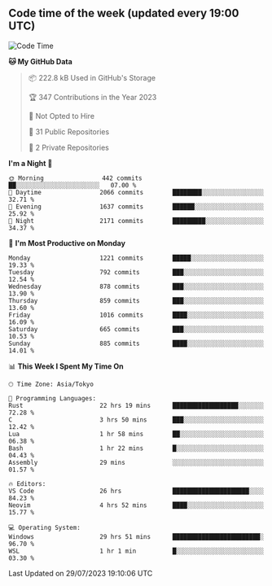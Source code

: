 ## Code time of the week (updated every 19:00 UTC)

<!--START_SECTION:waka-->
![Code Time](http://img.shields.io/badge/Code%20Time-1%2C957%20hrs%2034%20mins-blue)

**🐱 My GitHub Data** 

> 📦 222.8 kB Used in GitHub's Storage 
 > 
> 🏆 347 Contributions in the Year 2023
 > 
> 🚫 Not Opted to Hire
 > 
> 📜 31 Public Repositories 
 > 
> 🔑 2 Private Repositories 
 > 
**I'm a Night 🦉** 

```text
🌞 Morning                442 commits         ██░░░░░░░░░░░░░░░░░░░░░░░   07.00 % 
🌆 Daytime                2066 commits        ████████░░░░░░░░░░░░░░░░░   32.71 % 
🌃 Evening                1637 commits        ██████░░░░░░░░░░░░░░░░░░░   25.92 % 
🌙 Night                  2171 commits        █████████░░░░░░░░░░░░░░░░   34.37 % 
```
📅 **I'm Most Productive on Monday** 

```text
Monday                   1221 commits        █████░░░░░░░░░░░░░░░░░░░░   19.33 % 
Tuesday                  792 commits         ███░░░░░░░░░░░░░░░░░░░░░░   12.54 % 
Wednesday                878 commits         ███░░░░░░░░░░░░░░░░░░░░░░   13.90 % 
Thursday                 859 commits         ███░░░░░░░░░░░░░░░░░░░░░░   13.60 % 
Friday                   1016 commits        ████░░░░░░░░░░░░░░░░░░░░░   16.09 % 
Saturday                 665 commits         ███░░░░░░░░░░░░░░░░░░░░░░   10.53 % 
Sunday                   885 commits         ████░░░░░░░░░░░░░░░░░░░░░   14.01 % 
```


📊 **This Week I Spent My Time On** 

```text
🕑︎ Time Zone: Asia/Tokyo

💬 Programming Languages: 
Rust                     22 hrs 19 mins      ██████████████████░░░░░░░   72.28 % 
C                        3 hrs 50 mins       ███░░░░░░░░░░░░░░░░░░░░░░   12.42 % 
Lua                      1 hr 58 mins        ██░░░░░░░░░░░░░░░░░░░░░░░   06.38 % 
Bash                     1 hr 22 mins        █░░░░░░░░░░░░░░░░░░░░░░░░   04.43 % 
Assembly                 29 mins             ░░░░░░░░░░░░░░░░░░░░░░░░░   01.57 % 

🔥 Editors: 
VS Code                  26 hrs              █████████████████████░░░░   84.23 % 
Neovim                   4 hrs 52 mins       ████░░░░░░░░░░░░░░░░░░░░░   15.77 % 

💻 Operating System: 
Windows                  29 hrs 51 mins      ████████████████████████░   96.70 % 
WSL                      1 hr 1 min          █░░░░░░░░░░░░░░░░░░░░░░░░   03.30 % 
```


 Last Updated on 29/07/2023 19:10:06 UTC
<!--END_SECTION:waka-->
